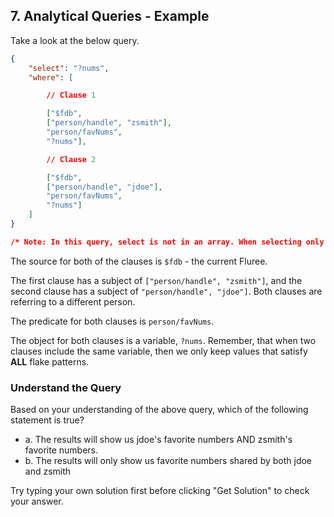 ## 7. Analytical Queries - Example

Take a look at the below query.

```json
{
    "select": "?nums",
    "where": [ 

        // Clause 1

        ["$fdb", 
        ["person/handle", "zsmith"], 
        "person/favNums", 
        "?nums"], 

        // Clause 2

        ["$fdb", 
        ["person/handle", "jdoe"], 
        "person/favNums", 
        "?nums"]
    ]
}

/* Note: In this query, select is not in an array. When selecting only one variable, we can omit the hard brackets */
```

The source for both of the clauses is `$fdb` - the current Fluree. 

The first clause has a subject of `["person/handle", "zsmith"]`, and the second clause has a subject of `"person/handle", "jdoe"]`. Both clauses are referring to a different person.

The predicate for both clauses is `person/favNums`. 

The object for both clauses is a variable, `?nums`. Remember, that when two clauses include the same variable, then we only keep values that satisfy **ALL** flake patterns. 

<div class="challenge">
<h3>Understand the Query</h3>
<p>Based on your understanding of the above query, which of the following statement is true?</p>
<ul>
    <li>a. The results will show us jdoe's favorite numbers AND zsmith's favorite numbers.</li>
    <li>b. The results will only show us favorite numbers shared by both jdoe and zsmith</li>
</ul>
<p>Try typing your own solution first before clicking "Get Solution" to check your answer. </p>
</div>